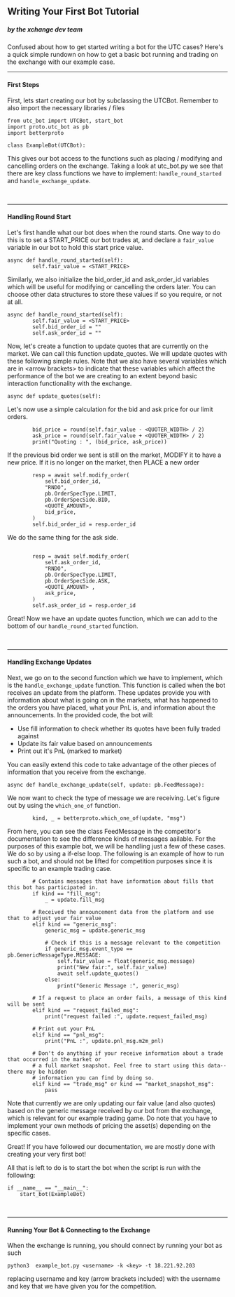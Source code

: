 ## Writing Your First Bot Tutorial
##### by the xchange dev team

Confused about how to get started writing a bot for the UTC cases? Here's a quick simple rundown on how to get a basic bot running and trading on the exchange with our example case. 

***

#### First Steps
First, lets start creating our bot by subclassing the UTCBot. Remember to also import the necessary libraries / files



```
from utc_bot import UTCBot, start_bot
import proto.utc_bot as pb
import betterproto

class ExampleBot(UTCBot):
```



This gives our bot access to the functions such as placing / modifying and cancelling orders on the exchange. Taking a look at utc_bot.py we see that there are key class functions we have to implement: ```handle_round_started``` and ```handle_exchange_update```.

&nbsp;
***

#### Handling Round Start
Let's first handle what our bot does when the round starts. One way to do this is to set a START_PRICE our bot trades at, and declare a ```fair_value``` variable in our bot to hold this start price value. 

```
async def handle_round_started(self):
        self.fair_value = <START_PRICE>
```

Similarly, we also initialize the bid_order_id and ask_order_id variables which will be useful for modifying or cancelling the orders later. You can choose other data structures to store these values if so you require, or not at all. 
```
async def handle_round_started(self):
        self.fair_value = <START_PRICE>
        self.bid_order_id = ""
        self.ask_order_id = ""
```

Now, let's create a function to update quotes that are currently on the market. We can call this function update_quotes. We will update quotes with these following simple rules. Note that we also have several variables which are in \<arrow brackets\> to indicate that these variables which affect the performance of the bot we are creating to an extent beyond basic interaction functionality with the exchange.



```
async def update_quotes(self):
```
Let's now use a simple calculation for the bid and ask price for our limit orders. 
```
        bid_price = round(self.fair_value - <QUOTER_WIDTH> / 2)
        ask_price = round(self.fair_value + <QUOTER_WIDTH> / 2)
        print("Quoting : ", (bid_price, ask_price))
```
If the previous bid order we sent is still on the market, MODIFY it to have a new price. If it is no longer on the market, then PLACE a new order
```
        resp = await self.modify_order(
            self.bid_order_id,
            "RNDO",
            pb.OrderSpecType.LIMIT,
            pb.OrderSpecSide.BID,
            <QUOTE_AMOUNT>,
            bid_price,
        )
        self.bid_order_id = resp.order_id

```


We do the same thing for the ask side. 
```

        resp = await self.modify_order(
            self.ask_order_id,
            "RNDO",
            pb.OrderSpecType.LIMIT,
            pb.OrderSpecSide.ASK,
            <QUOTE_AMOUNT> ,
            ask_price,
        )
        self.ask_order_id = resp.order_id
```

Great! Now we have an update quotes function, which we can add to the bottom of our ```handle_round_started``` function. 

&nbsp;
***

#### Handling Exchange Updates
Next, we go on to the second function which we have to implement, which is the ```handle_exchange_update``` function. This function is called when the bot receives an update from the platform. These updates
provide you with information about what is going on in the markets, what has happened to the orders you have placed, what your PnL is, and information about the announcements. In the provided code, the bot will:    
- Use fill information to check whether its quotes have been fully traded against    
- Update its fair value based on announcements    
- Print out it's PnL (marked to market)

You can easily extend this code to take advantage of the other pieces of information that you receive from the exchange.

```
async def handle_exchange_update(self, update: pb.FeedMessage):
```
We now want to check the type of message we are receiving. Let's figure out by using the ```which_one_of``` function.

```
        kind, _ = betterproto.which_one_of(update, "msg")
```

From here, you can see the class FeedMessage in the competitor's documentation to see the difference kinds of messages aailable. 
For the purposes of this example bot, we will be handling just a few of these cases. We do so by using a if-else loop. The following is an example of how to run such a bot, and should not be lifted for competition purposes since it is specific to an example trading case. 

```
        # Contains messages that have information about fills that this bot has participated in.
        if kind == "fill_msg":
            _ = update.fill_msg

        # Received the announcement data from the platform and use that to adjust your fair value
        elif kind == "generic_msg":
            generic_msg = update.generic_msg

            # Check if this is a message relevant to the competition
            if generic_msg.event_type == pb.GenericMessageType.MESSAGE:
                self.fair_value = float(generic_msg.message)
                print("New fair:", self.fair_value)
                await self.update_quotes()
            else:
                print("Generic Message :", generic_msg)

        # If a request to place an order fails, a message of this kind will be sent
        elif kind == "request_failed_msg":
            print("request failed :", update.request_failed_msg)

        # Print out your PnL
        elif kind == "pnl_msg":
            print("PnL :", update.pnl_msg.m2m_pnl)

        # Don't do anything if your receive information about a trade that occurred in the market or
        # a full market snapshot. Feel free to start using this data--there may be hidden
        # information you can find by doing so.
        elif kind == "trade_msg" or kind == "market_snapshot_msg":
            pass
```

Note that currently we are only updating our fair value (and also quotes) based on the generic message received by our bot from the exchange, which is relevant for our example trading game. Do note that you have to implement your own methods of pricing the asset(s) depending on the specific cases.  

Great! If you have followed our documentation, we are mostly done with creating your very first bot!

All that is left to do is to start the bot when the script is run with the following:
```
if __name__ == "__main__":
    start_bot(ExampleBot)
```

&nbsp;
***

#### Running Your Bot & Connecting to the Exchange
When the exchange is running, you should connect by running your bot as such 
```
python3  example_bot.py <username> -k <key> -t 18.221.92.203
```
replacing username and key (arrow brackets included) with the username and key that we have given you for the competition. 

